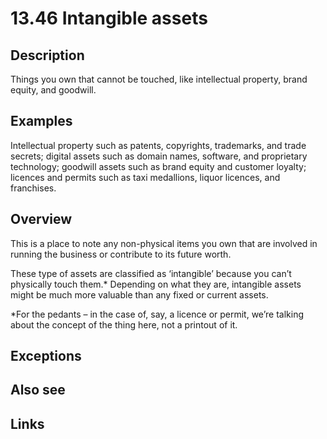 # 13.46 Intangible assets

## Description

Things you own that cannot be touched, like intellectual property, brand equity, and goodwill.

## Examples

Intellectual property such as patents, copyrights, trademarks, and trade secrets; digital assets such as domain names, software, and proprietary technology; goodwill assets such as brand equity and customer loyalty; licences and permits such as taxi medallions, liquor licences, and franchises.

## Overview

This is a place to note any non-physical items you own that are involved in running the business or contribute to its future worth.

These type of assets are classified as ‘intangible’ because you can’t physically touch them.\* Depending on what they are, intangible assets might be much more valuable than any fixed or current assets.

\*For the pedants – in the case of, say, a licence or permit, we’re talking about the concept of the thing here, not a printout of it.

## Exceptions

## Also see


## Links
